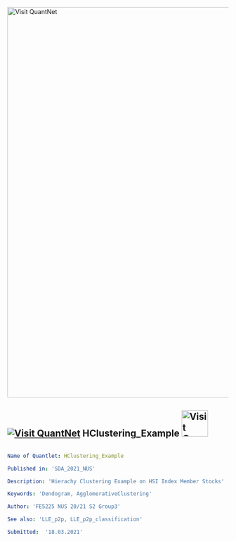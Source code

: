 [<img src="https://github.com/QuantLet/Styleguide-and-FAQ/blob/master/pictures/banner.png" width="888" alt="Visit QuantNet">](http://quantlet.de/)

## [<img src="https://github.com/QuantLet/Styleguide-and-FAQ/blob/master/pictures/qloqo.png" alt="Visit QuantNet">](http://quantlet.de/) **HClustering_Example** [<img src="https://github.com/QuantLet/Styleguide-and-FAQ/blob/master/pictures/QN2.png" width="60" alt="Visit QuantNet 2.0">](http://quantlet.de/)

```yaml

Name of Quantlet: HClustering_Example

Published in: 'SDA_2021_NUS'

Description: 'Hierachy Clustering Example on HSI Index Member Stocks'

Keywords: 'Dendogram, AgglomerativeClustering'

Author: 'FE5225 NUS 20/21 S2 Group3'

See also: 'LLE_p2p, LLE_p2p_classification'

Submitted:  '18.03.2021'
```